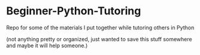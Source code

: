 # Beginner-Python-Tutoring
Repo for some of the materials I put together while tutoring others in Python

(not anything pretty or organized, just wanted to save this stuff somewhere and maybe it will help someone.)
